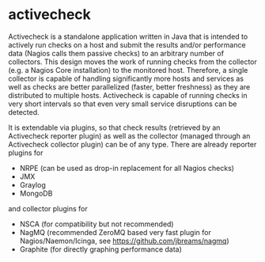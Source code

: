 activecheck
===========

Activecheck is a standalone application written in Java that is intended to actively run checks on a host and submit the results and/or performance data (Nagios calls them passive checks) to an arbitrary number of collectors. This design moves the work of running checks from the collector (e.g. a Nagios Core installation) to the monitored host. Therefore, a single collector is capable of handling significantly more hosts and services as well as checks are better parallelized (faster, better freshness) as they are distributed to multiple hosts. Activecheck is capable of running checks in very short intervals so that even very small service disruptions can be detected.

It is extendable via plugins, so that check results (retrieved by an Activecheck reporter plugin) as well as the collector (managed through an Activecheck collector plugin) can be of any type. There are already reporter plugins for
- NRPE (can be used as drop-in replacement for all Nagios checks)
- JMX
- Graylog
- MongoDB

and collector plugins for
- NSCA (for compatibility but not recommended)
- NagMQ (recommended ZeroMQ based very fast plugin for Nagios/Naemon/Icinga, see https://github.com/jbreams/nagmq)
- Graphite (for directly graphing performance data)
